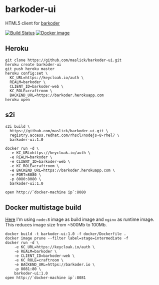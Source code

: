 # barkoder-ui
HTML5 client for [barkoder](https://github.com/maslick/barkoder)

[![Build Status](https://travis-ci.org/maslick/barkoder-ui.svg?branch=master)](https://travis-ci.org/maslick/barkoder-ui)
[![Docker image](https://shields.beevelop.com/docker/image/image-size/maslick/barkoder-ui/latest.svg?style=flat-square)](https://cloud.docker.com/u/maslick/repository/docker/maslick/barkoder-ui)

## Heroku
```
git clone https://github.com/maslick/barkoder-ui.git
heroku create barkoder-ui
git push heroku master
heroku config:set \
  KC_URL=https://keycloak.io/auth \
  REALM=barkoder \
  CLIENT_ID=barkoder-web \
  KC_ROLE=craftroom \
  BACKEND_URL=https://barkoder.herokuapp.com
heroku open
```

## s2i
```
s2i build \
  https://github.com/maslick/barkoder-ui.git \
  registry.access.redhat.com/rhscl/nodejs-8-rhel7 \
  barkoder-ui:1.0

docker run -d \
  -e KC_URL=https://keycloak.io/auth \
  -e REALM=barkoder \
  -e CLIENT_ID=barkoder-web \
  -e KC_ROLE=craftroom \
  -e BACKEND_URL=https://barkoder.herokuapp.com \
  -e PORT=8080 \
  -p 8080:8080 \
  barkoder-ui:1.0

open http://`docker-machine ip`:8080
```

## Docker multistage build
[Here](docker/Dockerfile) I'm using ``node:8`` image as build image and ``nginx`` as runtime image. This reduces image size from ~500Mb to 100Mb.
```
docker build -t barkoder-ui:1.0 -f docker/Dockerfile .
docker image prune --filter label=stage=intermediate -f
docker run -d \
    -e KC_URL=https://keycloak.io/auth \
    -e REALM=barkoder \
    -e CLIENT_ID=barkoder-web \
    -e KC_ROLE=craftroom \
    -e BACKEND_URL=https://barkoder.io \
    -p 8081:80 \
    barkoder-ui:1.0
open http://`docker-machine ip`:8081
```
